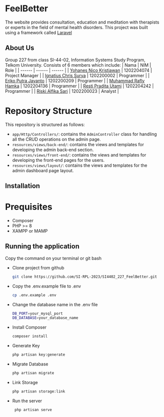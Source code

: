 # FeelBetter
The website provides consultation, education and meditation with therapists or experts in the field of mental health disorders. This project was built using a framework called [Laravel](https://laravel.com/) 

## About Us
Group 227 from class SI-44-02, Information Systems Study Program, Telkom University. Consists of 6 members which include:
| Nama | NIM | Role |
| ------ | ------ | ------ |
| [Yohanes Nico Kristiawan](https://www.instagram.com/yohanes_nick/) | 1202204074 | Project Manager |
| [Ignatius Chris Surya](https://www.instagram.com/ignchrist/) | 1202200002 | Programmer |
| [Eriko Putra Jayanto](https://www.instagram.com/erikoputraj/) | 1202200209 | Programmer |
| [Muhammad Rafly Hamka](https://www.instagram.com/hamka_rafly/) | 1202204136 | Programmer |
| [Resti Pradita Utami](https://www.instagram.com/resttam23/) | 1202204242 | Programmer |
| [Riski Alfika Sari](https://www.instagram.com/riskialff/) | 1202200023 | Analyst |

# Repository Structure

This repository is structured as follows:

- `app/Http/Controllers/`: contains the `AdminController` class for handling all the CRUD operations on the admin page.
- `resources/views/back-end/`: contains the views and templates for developing the admin back-end section.
- `resources/views/front-end/`: contains the views and templates for developing the front-end pages for the users.
- `resources/views/layout/`: contains the views and templates for the admin dashboard page layout.

## Installation
# Prequisites
- Composer
- PHP >= 8
- XAMPP or MAMP

## Running the application
Copy the command on your terminal or git bash
- Clone project from github

   ```sh
   git clone https://github.com/SI-RPL-2023/SI4402_227_FeelBetter.git 

- Copy the .env.example file to .env

   ```sh
   cp .env.example .env

- Change the database name in the .env file

   ```sh
   DB_PORT=your_mysql_port
   DB_DATABASE=your_database_name

- Install Composer

   ```sh
   composer install

- Generate Key

   ```sh
   php artisan key:generate

- Migrate Database

   ```sh
   php artisan migrate
   
- Link Storage

   ```sh
   php artisan storage:link

- Run the server

   ```sh
    php artisan serve
